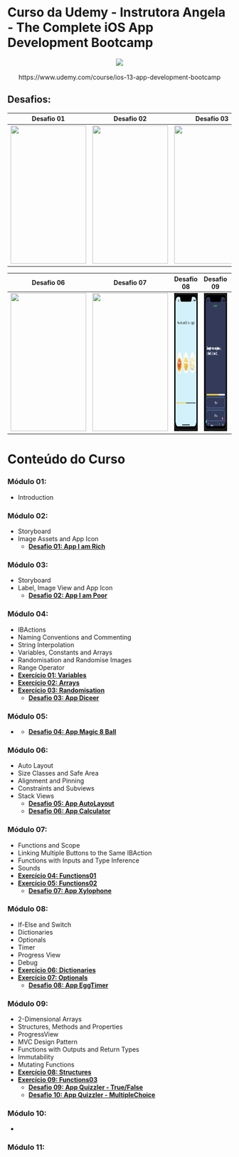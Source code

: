 # Curso da Udemy - Instrutora Angela - The Complete iOS App Development Bootcamp

<p align=center>
  <img src="https://github.com/felippeandrade/iOS-Swift-The-Complete-iOS-App-Development-Bootcamp-Angela/blob/main/imagens/a-logo01.png" width="300" /> 
</p>

<p align=center> https://www.udemy.com/course/ios-13-app-development-bootcamp </p>

## Desafios:

Desafio 01 | Desafio 02 | Desafio 03 | Desafio 04 | Desafio 05
---|---|---|---|---|
<img width="170" height="310" src="https://github.com/felippeandrade/iOS-Swift-The-Complete-iOS-App-Development-Bootcamp-Angela/blob/main/imagens/desafio%20modulo%2002%20-%20I%20am%20Rich.png"> | <img width="170" height="310" src="https://github.com/felippeandrade/iOS-Swift-The-Complete-iOS-App-Development-Bootcamp-Angela/blob/main/imagens/desafio%20modulo%2003%20-%20I%20am%20Poor.png"> | <img width="170" height="310" src="https://github.com/felippeandrade/iOS-Swift-The-Complete-iOS-App-Development-Bootcamp-Angela/blob/main/imagens/desafio%20modulo%2004%20-%20Diceer.png"> | <img width="170" height="310" src="https://github.com/felippeandrade/iOS-Swift-The-Complete-iOS-App-Development-Bootcamp-Angela/blob/main/imagens/desafio%20modulo%2005%20-%20Magic%208%20Ball.png"> | <img width="170" height="310" src="https://github.com/felippeandrade/iOS-Swift-The-Complete-iOS-App-Development-Bootcamp-Angela/blob/main/imagens/desafio%20modulo%2006%20-%2001%20-%20AutoLayout%20.png"> 

Desafio 06 |Desafio 07 | Desafio 08 | Desafio 09 | Desafio 10
---|---|---|---|---|
<img width="170" height="310" src="https://github.com/felippeandrade/iOS-Swift-The-Complete-iOS-App-Development-Bootcamp-Angela/blob/main/imagens/desafio%20modulo%2006%20-%2002%20-%20Calculator.png"> | <img width="170" height="310" src="https://github.com/felippeandrade/iOS-Swift-The-Complete-iOS-App-Development-Bootcamp-Angela/blob/main/imagens/desafio%20modulo%2007%20-%20Xylophone.png"> | <img width="170" height="310" src="https://github.com/felippeandrade/Curso-da-Udemy-Instrutora-Angela-The-Complete-iOS-App-Development-Bootcamp/blob/main/imagens/desafio%20modulo%2008%20-%20EggTimer.png"> | <img width="170" height="310" src="https://github.com/felippeandrade/Curso-da-Udemy-Instrutora-Angela-The-Complete-iOS-App-Development-Bootcamp/blob/main/imagens/desafio%20modulo%2009%20-%20Quizzler%2001.png"> | <img width="170" height="310" src="https://github.com/felippeandrade/Curso-da-Udemy-Instrutora-Angela-The-Complete-iOS-App-Development-Bootcamp/blob/main/imagens/desafio%20modulo%2009%20-%20Quizzler%2002.png">

# Conteúdo do Curso

### Módulo 01: 
- Introduction

### Módulo 02: 
- Storyboard
- Image Assets and App Icon
  + **[Desafio 01: App I am Rich]()**

### Módulo 03:
- Storyboard
- Label, Image View and App Icon
  + **[Desafio 02: App I am Poor]()**

### Módulo 04: 
- IBActions
- Naming Conventions and Commenting
- String Interpolation
- Variables, Constants and Arrays 
- Randomisation and Randomise Images
- Range Operator
- **[Exercício 01: Variables]()**
- **[Exercício 02: Arrays]()**
- **[Exercício 03: Randomisation]()**
  + **[Desafio 03: App Diceer]()**

### Módulo 05:
- + **[Desafio 04: App Magic 8 Ball]()**

### Módulo 06: 
- Auto Layout
- Size Classes and Safe Area
- Alignment and Pinning
- Constraints and Subviews
- Stack Views
  + **[Desafio 05: App AutoLayout]()**
  + **[Desafio 06: App Calculator]()**

### Módulo 07: 
- Functions and Scope
- Linking Multiple Buttons to the Same IBAction
- Functions with Inputs and Type Inference
- Sounds
- **[Exercício 04: Functions01]()**
- **[Exercício 05: Functions02]()**
  + **[Desafio 07: App Xylophone]()**

### Módulo 08: 
- If-Else and Switch
- Dictionaries
- Optionals
- Timer
- Progress View
- Debug
- **[Exercício 06: Dictionaries]()**
- **[Exercício 07: Optionals]()**
  + **[Desafio 08: App EggTimer]()**

### Módulo 09: 
- 2-Dimensional Arrays
- Structures, Methods and Properties
- ProgressView
- MVC Design Pattern
- Functions with Outputs and Return Types
- Immutability
- Mutating Functions
- **[Exercício 08: Structures]()**
- **[Exercício 09: Functions03]()**
  + **[Desafio 09: App Quizzler - True/False]()**
  + **[Desafio 10: App Quizzler - MultipleChoice]()**

### Módulo 10: 
- 

### Módulo 11:
